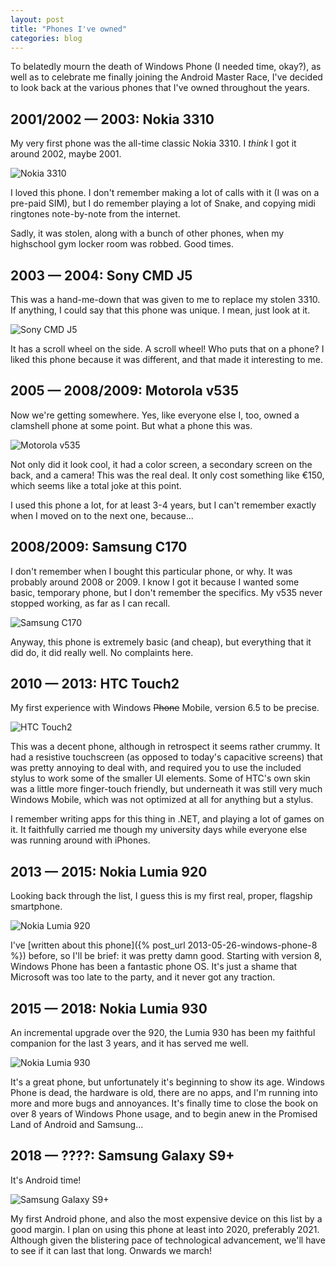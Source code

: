 ```yaml
---
layout: post
title: "Phones I've owned"
categories: blog
---
```


To belatedly mourn the death of Windows Phone (I needed time, okay?), as well as to celebrate me finally joining the Android Master Race, I've decided to look back at the various phones that I've owned throughout the years.

## 2001/2002 — 2003: Nokia 3310

My very first phone was the all-time classic Nokia 3310\. I _think_ I got it around 2002, maybe 2001.

![Nokia 3310](/assets/img/blog/2018/03/Nokia-3310.jpg)

I loved this phone. I don't remember making a lot of calls with it (I was on a pre-paid SIM), but I do remember playing a lot of Snake, and copying midi ringtones note-by-note from the internet.

Sadly, it was stolen, along with a bunch of other phones, when my highschool gym locker room was robbed. Good times.

## 2003 — 2004: Sony CMD J5

This was a hand-me-down that was given to me to replace my stolen 3310\. If anything, I could say that this phone was unique. I mean, just look at it.

![Sony CMD J5](/assets/img/blog/2018/03/Sony-CMD-J5.jpg)

It has a scroll wheel on the side. A scroll wheel! Who puts that on a phone? I liked this phone because it was different, and that made it interesting to me.

## 2005 — 2008/2009: Motorola v535

Now we're getting somewhere. Yes, like everyone else I, too, owned a clamshell phone at some point. But what a phone this was.

![Motorola v535](/assets/img/blog/2018/03/Motorola_v535.jpg)

Not only did it look cool, it had a color screen, a secondary screen on the back, and a camera! This was the real deal. It only cost something like €150, which seems like a total joke at this point.

I used this phone a lot, for at least 3-4 years, but I can't remember exactly when I moved on to the next one, because...

## 2008/2009: Samsung C170

I don't remember when I bought this particular phone, or why. It was probably around 2008 or 2009\. I know I got it because I wanted some basic, temporary phone, but I don't remember the specifics. My v535 never stopped working, as far as I can recall.

![Samsung C170](/assets/img/blog/2018/03/Samsung_c170.jpg)

Anyway, this phone is extremely basic (and cheap), but everything that it did do, it did really well. No complaints here.

## 2010 — 2013: HTC Touch2

My first experience with Windows <s>Phone</s> Mobile, version 6.5 to be precise.

![HTC Touch2](/assets/img/blog/2018/03/HTC-Touch2.jpg)

This was a decent phone, although in retrospect it seems rather crummy. It had a resistive touchscreen (as opposed to today's capacitive screens) that was pretty annoying to deal with, and required you to use the included stylus to work some of the smaller UI elements. Some of HTC's own skin was a little more finger-touch friendly, but underneath it was still very much Windows Mobile, which was not optimized at all for anything but a stylus.

I remember writing apps for this thing in .NET, and playing a lot of games on it. It faithfully carried me though my university days while everyone else was running around with iPhones.

## 2013 — 2015: Nokia Lumia 920

Looking back through the list, I guess this is my first real, proper, flagship smartphone.

![Nokia Lumia 920](/assets/img/blog/2018/03/Nokia-Lumia-920.jpg)

I've [written about this phone]({% post_url 2013-05-26-windows-phone-8 %}) before, so I'll be brief: it was pretty damn good. Starting with version 8, Windows Phone has been a fantastic phone OS. It's just a shame that Microsoft was too late to the party, and it never got any traction.

## 2015 — 2018: Nokia Lumia 930

An incremental upgrade over the 920, the Lumia 930 has been my faithful companion for the last 3 years, and it has served me well.

![Nokia Lumia 930](/assets/img/blog/2018/03/Nokia-Lumia-930.jpg)

It's a great phone, but unfortunately it's beginning to show its age. Windows Phone is dead, the hardware is old, there are no apps, and I'm running into more and more bugs and annoyances. It's finally time to close the book on over 8 years of Windows Phone usage, and to begin anew in the Promised Land of Android and Samsung...

## 2018 — ????: Samsung Galaxy S9+

It's Android time!

![Samsung Galaxy S9+](/assets/img/blog/2018/03/Samsung-Galaxy-S9-Plus.jpg)

My first Android phone, and also the most expensive device on this list by a good margin. I plan on using this phone at least into 2020, preferably 2021\. Although given the blistering pace of technological advancement, we'll have to see if it can last that long. Onwards we march!
